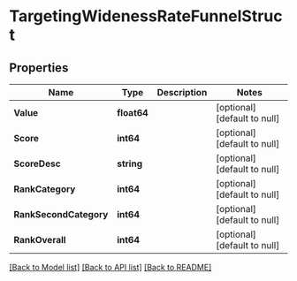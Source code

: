 # TargetingWidenessRateFunnelStruct

## Properties
Name | Type | Description | Notes
------------ | ------------- | ------------- | -------------
**Value** | **float64** |  | [optional] [default to null]
**Score** | **int64** |  | [optional] [default to null]
**ScoreDesc** | **string** |  | [optional] [default to null]
**RankCategory** | **int64** |  | [optional] [default to null]
**RankSecondCategory** | **int64** |  | [optional] [default to null]
**RankOverall** | **int64** |  | [optional] [default to null]

[[Back to Model list]](../README.md#documentation-for-models) [[Back to API list]](../README.md#documentation-for-api-endpoints) [[Back to README]](../README.md)


